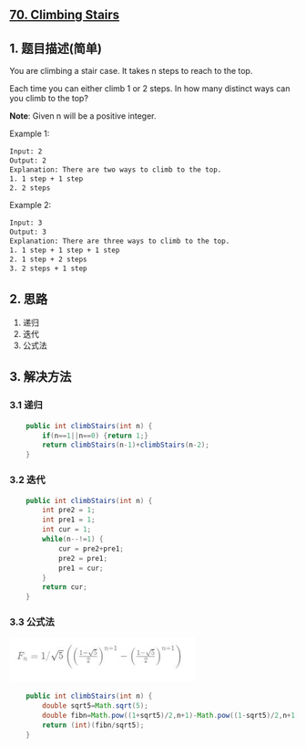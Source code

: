 ## [70. Climbing Stairs](https://leetcode-cn.com/problems/climbing-stairs/)

## 1. 题目描述\(简单\)

You are climbing a stair case. It takes n steps to reach to the top.

Each time you can either climb 1 or 2 steps. In how many distinct ways can you climb to the top?

**Note**: Given n will be a positive integer.

Example 1:

```
Input: 2
Output: 2
Explanation: There are two ways to climb to the top.
1. 1 step + 1 step
2. 2 steps
```

Example 2:

```
Input: 3
Output: 3
Explanation: There are three ways to climb to the top.
1. 1 step + 1 step + 1 step
2. 1 step + 2 steps
3. 2 steps + 1 step
```

## 2. 思路

1. 递归
2. 迭代
3. 公式法

## 3. 解决方法

### 3.1 递归

```java
    public int climbStairs(int n) {
        if(n==1||n==0) {return 1;}
        return climbStairs(n-1)+climbStairs(n-2);
    }
```

### 3.2 迭代

```java
    public int climbStairs(int n) {
        int pre2 = 1;
        int pre1 = 1;
        int cur = 1;
        while(n--!=1) {
            cur = pre2+pre1;
            pre2 = pre1;
            pre1 = cur;
        }
        return cur;
    }
```

### 3.3 公式法

![](/assets/001-100/070-solution-3-1.png)

```java
    public int climbStairs(int n) {
        double sqrt5=Math.sqrt(5);
        double fibn=Math.pow((1+sqrt5)/2,n+1)-Math.pow((1-sqrt5)/2,n+1);
        return (int)(fibn/sqrt5);
    }
```



